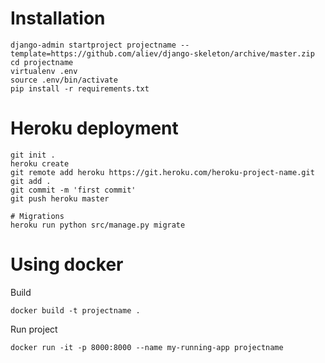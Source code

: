 # Installation

```
django-admin startproject projectname --template=https://github.com/aliev/django-skeleton/archive/master.zip
cd projectname
virtualenv .env
source .env/bin/activate
pip install -r requirements.txt
```

# Heroku deployment

```
git init .
heroku create
git remote add heroku https://git.heroku.com/heroku-project-name.git
git add .
git commit -m 'first commit'
git push heroku master

# Migrations
heroku run python src/manage.py migrate

```

# Using docker

Build

```
docker build -t projectname .
```

Run project

```
docker run -it -p 8000:8000 --name my-running-app projectname
```
